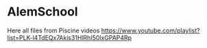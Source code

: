 # AlemSchool
Here all files from Piscine videos https://www.youtube.com/playlist?list=PLK-l4TdEQx7Akis31HlRhI50lxGPAP4Rp

